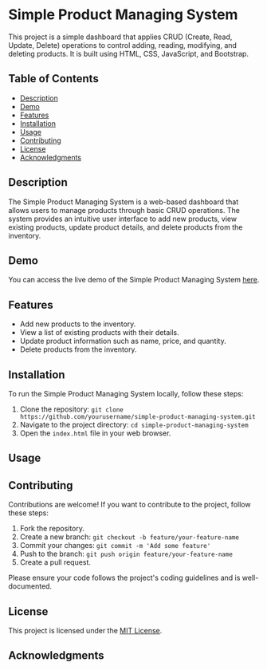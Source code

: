 <!DOCTYPE html>
<html>
<head>
  <title>Simple Product Managing System</title>
</head>
<body>
  <h1>Simple Product Managing System</h1>
  <p>This project is a simple dashboard that applies CRUD (Create, Read, Update, Delete) operations to control adding, reading, modifying, and deleting products. It is built using HTML, CSS, JavaScript, and Bootstrap.</p>

  <h2>Table of Contents</h2>
  <ul>
    <li><a href="#description">Description</a></li>
    <li><a href="#demo">Demo</a></li>
    <li><a href="#features">Features</a></li>
    <li><a href="#installation">Installation</a></li>
    <li><a href="#usage">Usage</a></li>
    <li><a href="#contributing">Contributing</a></li>
    <li><a href="#license">License</a></li>
    <li><a href="#acknowledgments">Acknowledgments</a></li>
  </ul>

  <h2 id="description">Description</h2>
  <p>The Simple Product Managing System is a web-based dashboard that allows users to manage products through basic CRUD operations. The system provides an intuitive user interface to add new products, view existing products, update product details, and delete products from the inventory.</p>

  <h2 id="demo">Demo</h2>
  <p>You can access the live demo of the Simple Product Managing System <a href="https://alhassan73.github.io/simple-product-managing-system/">here</a>.</p>
  <!-- Insert images or GIFs demonstrating the system in action -->

  <h2 id="features">Features</h2>
  <ul>
    <li>Add new products to the inventory.</li>
    <li>View a list of existing products with their details.</li>
    <li>Update product information such as name, price, and quantity.</li>
    <li>Delete products from the inventory.</li>
  </ul>

  <h2 id="installation">Installation</h2>
  <p>To run the Simple Product Managing System locally, follow these steps:</p>
  <ol>
    <li>Clone the repository: <code>git clone https://github.com/yourusername/simple-product-managing-system.git</code></li>
    <li>Navigate to the project directory: <code>cd simple-product-managing-system</code></li>
    <li>Open the <code>index.html</code> file in your web browser.</li>
  </ol>

  <h2 id="usage">Usage</h2>
  <!-- Insert detailed instructions on how to use the system, along with screenshots or code snippets if necessary -->

  <h2 id="contributing">Contributing</h2>
  <p>Contributions are welcome! If you want to contribute to the project, follow these steps:</p>
  <ol>
    <li>Fork the repository.</li>
    <li>Create a new branch: <code>git checkout -b feature/your-feature-name</code></li>
    <li>Commit your changes: <code>git commit -m 'Add some feature'</code></li>
    <li>Push to the branch: <code>git push origin feature/your-feature-name</code></li>
    <li>Create a pull request.</li>
  </ol>
  <p>Please ensure your code follows the project's coding guidelines and is well-documented.</p>

  <h2 id="license">License</h2>
  <p>This project is licensed under the <a href="https://opensource.org/licenses/MIT">MIT License</a>.</p>

  <h2 id="acknowledgments">Acknowledgments</h2>
  <!-- Mention any individuals, projects, or resources that inspired or contributed to the project -->
</body>
</html>
